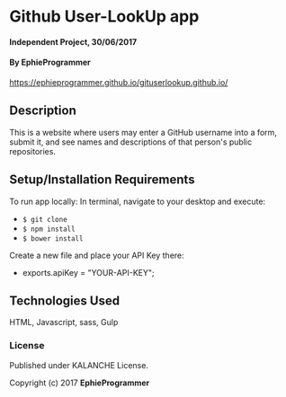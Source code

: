 # Github User-LookUp app

####  Independent Project, 30/06/2017

#### By **EphieProgrammer**

https://ephieprogrammer.github.io/gituserlookup.github.io/

## Description

This is a website where users may enter a GitHub username into a form, submit it, and see names and descriptions of that person's public repositories.


## Setup/Installation Requirements

To run app locally: In terminal, navigate to your desktop and execute:
  * `$ git clone`
  * `$ npm install`
  * `$ bower install`

Create a new file and place your API Key there:

  * exports.apiKey = "YOUR-API-KEY";



## Technologies Used

HTML, Javascript, sass, Gulp


### License

Published under KALANCHE License.

Copyright (c) 2017 **EphieProgrammer**
